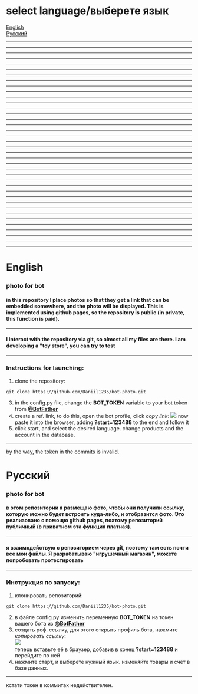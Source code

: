 # select language/выберете язык

[English](#eng)  
[Русский](#rus)
***
***
***
***
***
***
***
***
***
***
***
***
***
***
***
***
***
***
***
***
***
***
***
***
***
***
***
***
***
***
***
***
***
***
***
***
***
***

<h1 id="eng"> English </h1>

### photo for bot

#### in this repository I place photos so that they get a link that can be embedded somewhere, and the photo will be displayed. This is implemented using github pages, so the repository is public (in private, this function is paid).
***
#### I interact with the repository via git, so almost all my files are there. I am developing a "toy store", you can try to test
***
### Instructions for launching:

1. clone the repository:
```console
git clone https://github.com/Daniil1235/bot-photo.git
```
3. in the config.py file, change the **BOT_TOKEN** variable to your bot token from [**@BotFather**](https://t.me/BotFather)
4. create a ref. link, to do this, open the bot profile, click *copy link*:
[![](https://daniil1235.github.io/bot-photo/images/0.png)](https://daniil1235.github.io/bot-photo/images/0.png)
now paste it into the browser, adding **?start=123488** to the end and follow it
5. click start, and select the desired language. change products and the account in the database.

***
by the way, the token in the commits is invalid.








<h1 id="rus"> Русский </h1>

### photo for bot

#### в этом репозитории я размещаю фото, чтобы они получили ссылку, которую можно будет встроить куда-либо, и отобразится фото. Это реализовано с помощю github pages, поэтому репозиторий публичный (в приватном эта функция платная).
***
#### я взаимодействую с репозиторием через git, поэтому там есть почти все мои файлы. Я разрабатываю "игрушечный магазин", можете попробовать протестировать
***
### Инструкция по запуску:

1. клонировать репозиторий:  
```console
git clone https://github.com/Daniil1235/bot-photo.git
```
2. в файле config.py изменить переменную **BOT_TOKEN** на токен вашего бота из [**@BotFather**](https://t.me/BotFather)
3. создать реф. ссылку, для этого открыть профиль бота, нажмите *копировать ссылку*:  
[![](https://daniil1235.github.io/bot-photo/images/0.png)](https://daniil1235.github.io/bot-photo/images/0.png)  
теперь вставьте её в браузер, добавив в конец **?start=123488** и перейдите по ней
4. нажмите старт, и выберете нужный язык. изменяйте товары и счёт в базе данных.

***
кстати токен в коммитах недействителен.
